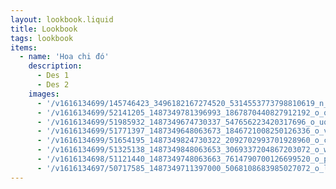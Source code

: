 ```yaml
---
layout: lookbook.liquid
title: Lookbook
tags: lookbook
items:
  - name: 'Hoa chi đó'
    description:
      - Des 1
      - Des 2
    images:
      - '/v1616134699/145746423_3496182167274520_5314553773798810619_n_ahvykj.jpg'
      - '/v1616134699/52141205_1487349781396993_1867870440827912192_o_qyxhnw.jpg'
      - '/v1616134699/51985932_1487349674730337_547656223420317696_o_uqhvx4.jpg'
      - '/v1616134699/51771397_1487349648063673_1846721008250126336_o_vliald.jpg'
      - '/v1616134699/51654195_1487349824730322_2092702993701928960_o_cqflv0.jpg'
      - '/v1616134699/51325138_1487349848063653_3069337204867203072_o_wb64eh.jpg'
      - '/v1616134698/51121440_1487349748063663_7614790700126699520_o_pntobs.jpg'
      - '/v1616134697/50717585_1487349711397000_5068108683985027072_o_lafr8b.jpg'
---
```

